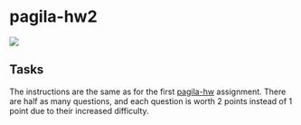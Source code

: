 # pagila-hw2
[![](https://github.com/axelahdritz/pagila-hw2/workflows/tests/badge.svg)](https://github.com/axelahdritz/pagila-hw2/actions?query=workflow%3Atests)

## Tasks
 
The instructions are the same as for the first [pagila-hw](https://github.com/mikeizbicki/pagila-hw) assignment.
There are half as many questions, and each question is worth 2 points instead of 1 point due to their increased difficulty.
